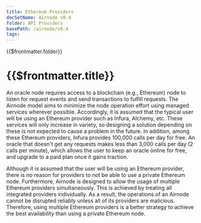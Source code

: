 ```yaml
---
title: Ethereum Providers
docSetName: Airnode v0.4
folder: API Providers
basePath: /airnode/v0.4
tags:
---
```


<TitleSpan>{{$frontmatter.folder}}</TitleSpan>

# {{$frontmatter.title}}

<VersionWarning/>

<TOC class="table-of-contents" :include-level="[2,3]" />

An oracle node requires access to a blockchain (e.g., Ethereum) node to listen
for request events and send transactions to fulfill requests. The Airnode model
aims to minimize the node operation effort using managed services wherever
possible. Accordingly, it is assumed that the typical user will be using an
Ethereum provider such as Infura, Alchemy, etc. These services will only
increase in variety, so designing a solution depending on these is not expected
to cause a problem in the future. In addition, among these Ethereum providers,
Infura provides 100,000 calls per day for free. An oracle that doesn't get any
requests makes less than 3,000 calls per day (2 calls per minute), which allows
the user to keep an oracle online for free, and upgrade to a paid plan once it
gains traction.

Although it is assumed that the user will be using an Ethereum provider, there
is no reason for providers to not be able to use a private Ethereum node.
Furthermore, Airnode is designed to allow the usage of multiple Ethereum
providers simultaneously. This is achieved by treating all integrated providers
individually. As a result, the operations of an Airnode cannot be disrupted
reliably unless all of its providers are malicious. Therefore, using multiple
Ethereum providers is a better strategy to achieve the best availability than
using a private Ethereum node.
